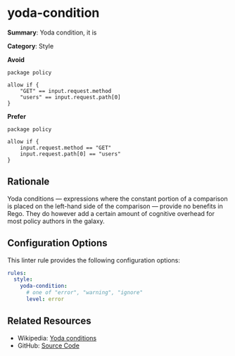 # yoda-condition

**Summary**: Yoda condition, it is

**Category**: Style

**Avoid**
```rego
package policy

allow if {
    "GET" == input.request.method
    "users" == input.request.path[0]
}
```

**Prefer**
```rego
package policy

allow if {
    input.request.method == "GET"
    input.request.path[0] == "users"
}
```

## Rationale

Yoda conditions — expressions where the constant portion of a comparison is placed on the left-hand side of the
comparison — provide no benefits in Rego. They do however add a certain amount of cognitive overhead for most policy
authors in the galaxy.

## Configuration Options

This linter rule provides the following configuration options:

```yaml
rules:
  style:
    yoda-condition:
      # one of "error", "warning", "ignore"
      level: error
```

## Related Resources

- Wikipedia: [Yoda conditions](https://en.wikipedia.org/wiki/Yoda_conditions)
- GitHub: [Source Code](https://github.com/open-policy-agent/regal/blob/main/bundle/regal/rules/style/yoda-condition/yoda_condition.rego)
